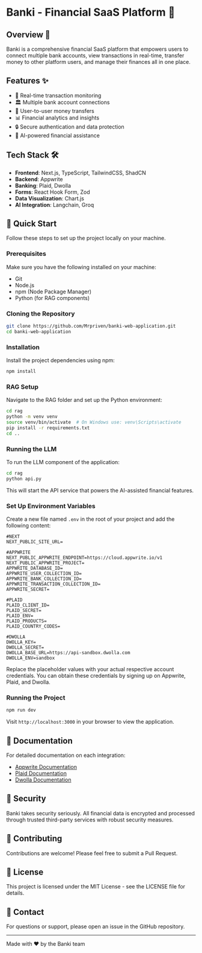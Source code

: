 # Banki - Financial SaaS Platform 🏦
## Overview 🌟

Banki is a comprehensive financial SaaS platform that empowers users to connect multiple bank accounts, view transactions in real-time, transfer money to other platform users, and manage their finances all in one place.

## Features ✨

- 🔄 Real-time transaction monitoring
- 🏛️ Multiple bank account connections 
- 💸 User-to-user money transfers
- 📊 Financial analytics and insights
- 🔒 Secure authentication and data protection
- 🤖 AI-powered financial assistance

## Tech Stack 🛠️

- **Frontend**: Next.js, TypeScript, TailwindCSS, ShadCN
- **Backend**: Appwrite
- **Banking**: Plaid, Dwolla
- **Forms**: React Hook Form, Zod
- **Data Visualization**: Chart.js
- **AI Integration**: Langchain, Groq

## 🤸 Quick Start

Follow these steps to set up the project locally on your machine.

### Prerequisites

Make sure you have the following installed on your machine:

- Git
- Node.js
- npm (Node Package Manager)
- Python (for RAG components)

### Cloning the Repository

```bash
git clone https://github.com/Mrpriven/banki-web-application.git
cd banki-web-application
```

### Installation

Install the project dependencies using npm:

```bash
npm install
```

### RAG Setup

Navigate to the RAG folder and set up the Python environment:

```bash
cd rag
python -m venv venv
source venv/bin/activate  # On Windows use: venv\Scripts\activate
pip install -r requirements.txt
cd ..
```

### Running the LLM

To run the LLM component of the application:

```bash
cd rag
python api.py
```

This will start the API service that powers the AI-assisted financial features.

### Set Up Environment Variables

Create a new file named `.env` in the root of your project and add the following content:

```
#NEXT
NEXT_PUBLIC_SITE_URL=

#APPWRITE
NEXT_PUBLIC_APPWRITE_ENDPOINT=https://cloud.appwrite.io/v1
NEXT_PUBLIC_APPWRITE_PROJECT=
APPWRITE_DATABASE_ID=
APPWRITE_USER_COLLECTION_ID=
APPWRITE_BANK_COLLECTION_ID=
APPWRITE_TRANSACTION_COLLECTION_ID=
APPWRITE_SECRET=

#PLAID
PLAID_CLIENT_ID=
PLAID_SECRET=
PLAID_ENV=
PLAID_PRODUCTS=
PLAID_COUNTRY_CODES=

#DWOLLA
DWOLLA_KEY=
DWOLLA_SECRET=
DWOLLA_BASE_URL=https://api-sandbox.dwolla.com
DWOLLA_ENV=sandbox
```

Replace the placeholder values with your actual respective account credentials. You can obtain these credentials by signing up on Appwrite, Plaid, and Dwolla.

### Running the Project

```bash
npm run dev
```

Visit `http://localhost:3000` in your browser to view the application.

## 📝 Documentation

For detailed documentation on each integration:

- [Appwrite Documentation](https://appwrite.io/docs)
- [Plaid Documentation](https://plaid.com/docs/)
- [Dwolla Documentation](https://docs.dwolla.com/)

## 🔐 Security

Banki takes security seriously. All financial data is encrypted and processed through trusted third-party services with robust security measures.

## 🤝 Contributing

Contributions are welcome! Please feel free to submit a Pull Request.

## 📜 License

This project is licensed under the MIT License - see the LICENSE file for details.

## 📧 Contact

For questions or support, please open an issue in the GitHub repository.

---

Made with ❤️ by the Banki team
